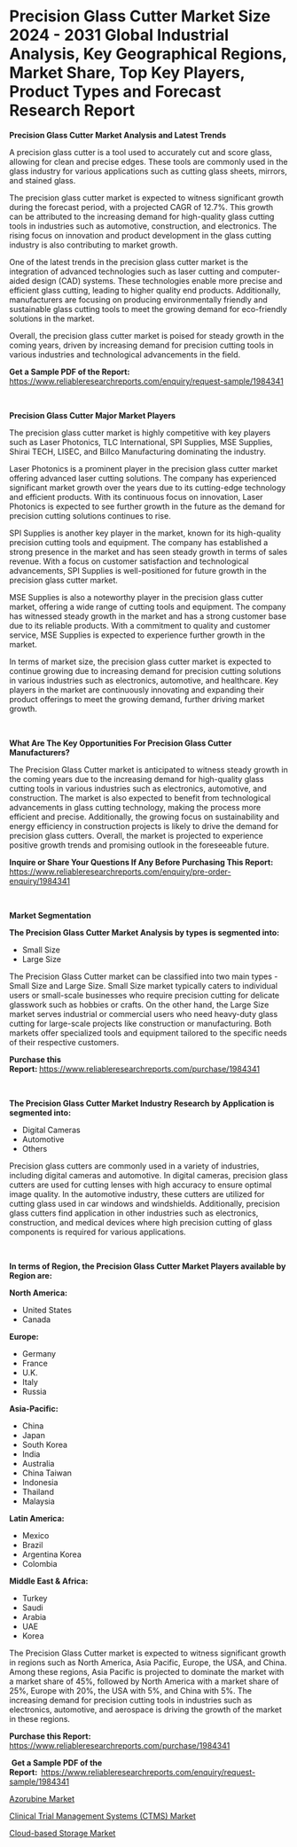 <p><h1>Precision Glass Cutter Market Size 2024 - 2031 Global Industrial Analysis, Key Geographical Regions, Market Share, Top Key Players, Product Types and Forecast Research Report</h1></p><p><strong>Precision Glass Cutter Market Analysis and Latest Trends</strong></p>
<p><p>A precision glass cutter is a tool used to accurately cut and score glass, allowing for clean and precise edges. These tools are commonly used in the glass industry for various applications such as cutting glass sheets, mirrors, and stained glass.</p><p>The precision glass cutter market is expected to witness significant growth during the forecast period, with a projected CAGR of 12.7%. This growth can be attributed to the increasing demand for high-quality glass cutting tools in industries such as automotive, construction, and electronics. The rising focus on innovation and product development in the glass cutting industry is also contributing to market growth.</p><p>One of the latest trends in the precision glass cutter market is the integration of advanced technologies such as laser cutting and computer-aided design (CAD) systems. These technologies enable more precise and efficient glass cutting, leading to higher quality end products. Additionally, manufacturers are focusing on producing environmentally friendly and sustainable glass cutting tools to meet the growing demand for eco-friendly solutions in the market.</p><p>Overall, the precision glass cutter market is poised for steady growth in the coming years, driven by increasing demand for precision cutting tools in various industries and technological advancements in the field.</p></p>
<p><strong>Get a Sample PDF of the Report:&nbsp;</strong> <a href="https://www.reliableresearchreports.com/enquiry/request-sample/1984341">https://www.reliableresearchreports.com/enquiry/request-sample/1984341</a></p>
<p>&nbsp;</p>
<p><strong>Precision Glass Cutter Major Market Players</strong></p>
<p><p>The precision glass cutter market is highly competitive with key players such as Laser Photonics, TLC International, SPI Supplies, MSE Supplies, Shirai TECH, LISEC, and Billco Manufacturing dominating the industry. </p><p>Laser Photonics is a prominent player in the precision glass cutter market offering advanced laser cutting solutions. The company has experienced significant market growth over the years due to its cutting-edge technology and efficient products. With its continuous focus on innovation, Laser Photonics is expected to see further growth in the future as the demand for precision cutting solutions continues to rise.</p><p>SPI Supplies is another key player in the market, known for its high-quality precision cutting tools and equipment. The company has established a strong presence in the market and has seen steady growth in terms of sales revenue. With a focus on customer satisfaction and technological advancements, SPI Supplies is well-positioned for future growth in the precision glass cutter market.</p><p>MSE Supplies is also a noteworthy player in the precision glass cutter market, offering a wide range of cutting tools and equipment. The company has witnessed steady growth in the market and has a strong customer base due to its reliable products. With a commitment to quality and customer service, MSE Supplies is expected to experience further growth in the market.</p><p>In terms of market size, the precision glass cutter market is expected to continue growing due to increasing demand for precision cutting solutions in various industries such as electronics, automotive, and healthcare. Key players in the market are continuously innovating and expanding their product offerings to meet the growing demand, further driving market growth.</p></p>
<p>&nbsp;</p>
<p><strong>What Are The Key Opportunities For Precision Glass Cutter Manufacturers?</strong></p>
<p><p>The Precision Glass Cutter market is anticipated to witness steady growth in the coming years due to the increasing demand for high-quality glass cutting tools in various industries such as electronics, automotive, and construction. The market is also expected to benefit from technological advancements in glass cutting technology, making the process more efficient and precise. Additionally, the growing focus on sustainability and energy efficiency in construction projects is likely to drive the demand for precision glass cutters. Overall, the market is projected to experience positive growth trends and promising outlook in the foreseeable future.</p></p>
<p><strong>Inquire or Share Your Questions If Any Before Purchasing This Report:</strong> <a href="https://www.reliableresearchreports.com/enquiry/pre-order-enquiry/1984341">https://www.reliableresearchreports.com/enquiry/pre-order-enquiry/1984341</a></p>
<p>&nbsp;</p>
<p><strong>Market Segmentation</strong></p>
<p><strong>The Precision Glass Cutter Market Analysis by types is segmented into:</strong></p>
<p><ul><li>Small Size</li><li>Large Size</li></ul></p>
<p><p>The Precision Glass Cutter market can be classified into two main types - Small Size and Large Size. Small Size market typically caters to individual users or small-scale businesses who require precision cutting for delicate glasswork such as hobbies or crafts. On the other hand, the Large Size market serves industrial or commercial users who need heavy-duty glass cutting for large-scale projects like construction or manufacturing. Both markets offer specialized tools and equipment tailored to the specific needs of their respective customers.</p></p>
<p><strong>Purchase this Report:&nbsp;</strong><a href="https://www.reliableresearchreports.com/purchase/1984341">https://www.reliableresearchreports.com/purchase/1984341</a></p>
<p>&nbsp;</p>
<p><strong>The Precision Glass Cutter Market Industry Research by Application is segmented into:</strong></p>
<p><ul><li>Digital Cameras</li><li>Automotive</li><li>Others</li></ul></p>
<p><p>Precision glass cutters are commonly used in a variety of industries, including digital cameras and automotive. In digital cameras, precision glass cutters are used for cutting lenses with high accuracy to ensure optimal image quality. In the automotive industry, these cutters are utilized for cutting glass used in car windows and windshields. Additionally, precision glass cutters find application in other industries such as electronics, construction, and medical devices where high precision cutting of glass components is required for various applications.</p></p>
<p>&nbsp;</p>
<p><strong>In terms of Region, the Precision Glass Cutter Market Players available by Region are:</strong></p>
<p>
    <p> <strong> North America: </strong>
        <ul>
            <li>United States</li>
            <li>Canada</li>
        </ul>
        </p> 
    <p> <strong> Europe: </strong>
        <ul>
            <li>Germany</li>
            <li>France</li>
            <li>U.K.</li>
            <li>Italy</li>
            <li>Russia</li>
        </ul>
        </p> 
    <p> <strong> Asia-Pacific: </strong>
        <ul>
            <li>China</li>
            <li>Japan</li>
            <li>South Korea</li>
            <li>India</li>
            <li>Australia</li>
            <li>China Taiwan</li>
            <li>Indonesia</li>
            <li>Thailand</li>
            <li>Malaysia</li>
        </ul>
        </p> 
    <p> <strong> Latin America: </strong>
        <ul>
            <li>Mexico</li>
            <li>Brazil</li>
            <li>Argentina Korea</li>
            <li>Colombia</li>
        </ul>
        </p> 
    <p> <strong> Middle East & Africa: </strong>
        <ul>
            <li>Turkey</li>
            <li>Saudi</li>
            <li>Arabia</li>
            <li>UAE</li>
            <li>Korea</li>
        </ul>
    </p>
    </p>
<p><p>The Precision Glass Cutter market is expected to witness significant growth in regions such as North America, Asia Pacific, Europe, the USA, and China. Among these regions, Asia Pacific is projected to dominate the market with a market share of 45%, followed by North America with a market share of 25%, Europe with 20%, the USA with 5%, and China with 5%. The increasing demand for precision cutting tools in industries such as electronics, automotive, and aerospace is driving the growth of the market in these regions.</p></p>
<p><strong>Purchase this Report: </strong><a href="https://www.reliableresearchreports.com/purchase/1984341">https://www.reliableresearchreports.com/purchase/1984341</a></p>
<p>&nbsp;<strong>Get a Sample PDF of the Report:&nbsp;&nbsp;</strong><a href="https://www.reliableresearchreports.com/enquiry/request-sample/1984341">https://www.reliableresearchreports.com/enquiry/request-sample/1984341</a></p>
<p><strong></strong></p>
<p><p><a href="https://github.com/lataunyatinikmelvin59ilbd0dv/Market-Research-Report-List-1/blob/main/azorubine-market.md">Azorubine Market</a></p><p><a href="https://unruly-ladybug-44b.notion.site/Global-Clinical-Trial-Management-Systems-CTMS-Market-Size-and-Market-Trends-Insights-and-Projecti-bfe616114d2e4c91bf3c3e65a5381fe6">Clinical Trial Management Systems (CTMS) Market</a></p><p><a href="https://cute-banjo-8ca.notion.site/Cloud-based-Storage-Market-Research-Report-The-Key-To-Successful-Business-Strategy-Forecasted-for-P-37a5db8606eb49c7a4f8a9325a8523b8">Cloud-based Storage Market</a></p></p>